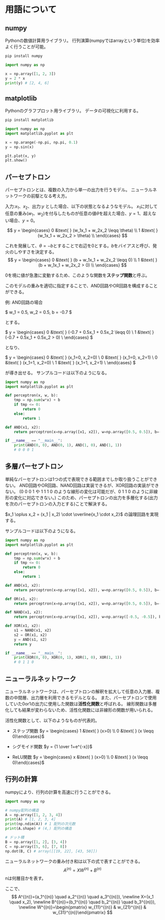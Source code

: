 <!-- <script async src="https://cdnjs.cloudflare.com/ajax/libs/mathjax/2.7.0/MathJax.js?config=TeX-AMS_CHTML"></script>
<script type="text/x-mathjax-config">
 MathJax.Hub.Config({
 tex2jax: {
 inlineMath: [["\\(","\\)"] ],
 displayMath: [ ['$$','$$'], ["\\[","\\]"] ]
 }
 });
</script> -->

<script src="https://polyfill.io/v3/polyfill.min.js?features=es6"></script>
<script id="MathJax-script" async src="https://cdn.jsdelivr.net/npm/mathjax@3/es5/tex-mml-chtml.js"></script>

# 用語について

## numpy

Pythonの数値計算用ライブラリ。
行列演算(numpyではarrayという単位)を効率よく行うことが可能。

```bash
pip install numpy
```

```python
import numpy as np

x = np.array([1, 2, 3])
y = 2 * x
print(y) # [2, 4, 6]
```

## matplotlib

Pythonのグラフプロット用ライブラリ。
データの可視化に利用する。

```bash
pip install matplotlib
```

```python
import numpy as np
import matplotlib.pyplot as plt

x = np.arange(-np.pi, np.pi, 0.1)
y = np.sin(x)

plt.plot(x, y)
plt.show()
```

## パーセプトロン

パーセプトロンとは、複数の入力から単一の出力を行うモデル。
ニューラルネットワークの前駆となる考え方。

入力:$x_1$、$x_2$、出力:$y$ とした場合、以下の状態となるようなモデル。
$x_1$に対して任意の重み($w_1$、$w_2$)を付与したものが任意の値$\theta$を超えた場合、$y=1$、超えない場合、$y=0$。

$$
y = \begin{cases}
0 &\text{ } (w_1x_1 + w_2x_2 \leqq \theta) \\
1 &\text{ } (w_1x_1 + w_2x_2 > \theta) \\
\end{cases}
$$

これを発展して、$\theta=-b$とすることで右辺を$0$とする。$b$をバイアスと呼び、発火のしやすさを決定する。
$$
y = \begin{cases}
0 &\text{ } (b + w_1x_1 + w_2x_2 \leqq 0) \\
1 &\text{ } (b + w_1x_1 + w_2x_2 > 0) \\
\end{cases}
$$

0を境に値が急激に変動するため、このような関数を**ステップ関数**と呼ぶ。

このモデルの重みを適切に指定することで、AND回路やOR回路を構成することができる。

例: AND回路の場合

$
w_1 = 0.5, w_2 = 0.5, b = -0.7
$

とする。

$
y = \begin{cases}
0 &\text{ } (-0.7 + 0.5x_1 + 0.5x_2 \leqq 0) \\
1 &\text{ } (-0.7 + 0.5x_1 + 0.5x_2 > 0) \\
\end{cases}
$

となり、

$
y = \begin{cases}
0 &\text{ } (x_1=0, x_2=0) \\
0 &\text{ } (x_1=0, x_2=1) \\
0 &\text{ } (x_1=1, x_2=0) \\
1 &\text{ } (x_1=1, x_2=1) \\
\end{cases}
$

が導き出せる。
サンプルコードは以下のようになる。

```python
import numpy as np
import matplotlib.pyplot as plt

def perceptron(x, w, b):
    tmp = np.sum(w*x) + b
    if tmp <= 0:
        return 0
    else:
        return 1

def AND(x1, x2):
    return perceptron(x=np.array([x1, x2]), w=np.array([0.5, 0.5]), b=-0.7)

if __name__ == "__main__":
    print(AND(0, 0), AND(0, 1), AND(1, 0), AND(1, 1))
    # 0 0 0 1
```

## 多層パーセプトロン

単純なパーセプトロンは1つの式で表現できる範囲までしか取り扱うことができない。
AND回路やOR回路、NAND回路は実装できるが、XOR回路の実装ができない。
(0 0 0 1 や 1 1 1 0 のような線形の変化は可能だが、0 1 1 0 のように非線形の変化に対応できない。)
このため、パーセプトロンの出力を多層化する(出力を次のパーセプトロンの入力とする)ことで解決する。

$x_1 \oplus x_2 = (x_1 | x_2) \cdot \overline{x_1 \cdot x_2}$ の論理回路を実現する。

サンプルコードは以下のようになる。

```python
import numpy as np
import matplotlib.pyplot as plt

def perceptron(x, w, b):
    tmp = np.sum(w*x) + b
    if tmp <= 0:
        return 0
    else:
        return 1

def AND(x1, x2):
    return perceptron(x=np.array([x1, x2]), w=np.array([0.5, 0.5]), b=-0.7)

def OR(x1, x2):
    return perceptron(x=np.array([x1, x2]), w=np.array([0.5, 0.5]), b=-0.2)

def NAND(x1, x2):
    return perceptron(x=np.array([x1, x2]), w=np.array([-0.5, -0.5]), b=0.7)

def XOR(x1, x2):
    s1 = NAND(x1, x2)
    s2 = OR(x1, x2)
    y = AND(s1, s2)
    return y

if __name__ == "__main__":
    print(XOR(0, 0), XOR(0, 1), XOR(1, 0), XOR(1, 1))
    # 0 1 1 0
```

## ニューラルネットワーク

ニューラルネットワークは、パーセプトロンの解釈を拡大して任意の入力層、複数の中間層、出力層を利用できるモデルとなる。
また、パーセプトロンで使用していた0or1の出力に使用した関数は**活性化関数**と呼ばれる。
線形関数は多層化しても結果が変わらないため、活性化関数には非線形の関数が用いられる。

活性化関数として、以下のようなものが代表的。

* ステップ関数
   $y = \begin{cases} 1 &\text{ } (x>0) \\ 0 &\text{ } (x \leqq 0)\end{cases}$

* シグモイド関数
   $y = {1 \over 1+e^{-x}}$

* ReLU関数
   $y = \begin{cases} x &\text{ } (x>0) \\ 0 &\text{ } (x \leqq 0)\end{cases}$

## 行列の計算

numpyにより、行列の計算を高速に行うことができる。

```python
import numpy as np

# numpy配列の構造
A = np.array([1, 2, 3, 4])
print(A) # [1, 2, 3, 4]
print(np.ndim(A)) # 1 配列の次元数
print(A.shape) # (4,) 配列の構造

# ドット積
B = np.array([1, 2], [3, 4])
C = np.array([5, 6], [7, 8])
np.dot(B, C) # array([[19, 22], [43, 50]])
```

ニューラルネットワークの重み付き和は以下の式で表すことができる。
$$
A^{(n)} = XW^{(n)} + B^{(n)}
$$
nは何層目かを表す。

ここで、
$$
A^{(n)}=(a_1^{(n)} \quad a_2^{(n)} \quad a_3^{(n)}), \newline
X=(x_1 \quad x_2), \newline
B^{(n)}=(b_1^{(n)} \quad b_2^{(n)} \quad b_3^{(n)}), \newline
W^{(n)}=\begin{pmatrix} w_{11}^{(n)} & w_{21}^{(n)} & w_{31}^{(n)}\end{pmatrix}
$$

